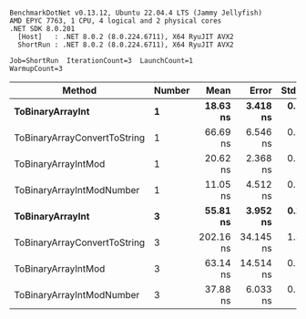 ```

BenchmarkDotNet v0.13.12, Ubuntu 22.04.4 LTS (Jammy Jellyfish)
AMD EPYC 7763, 1 CPU, 4 logical and 2 physical cores
.NET SDK 8.0.201
  [Host]   : .NET 8.0.2 (8.0.224.6711), X64 RyuJIT AVX2
  ShortRun : .NET 8.0.2 (8.0.224.6711), X64 RyuJIT AVX2

Job=ShortRun  IterationCount=3  LaunchCount=1  
WarmupCount=3  

```
| Method                       | Number | Mean      | Error     | StdDev   | Min       | Max       | Gen0   | Allocated |
|----------------------------- |------- |----------:|----------:|---------:|----------:|----------:|-------:|----------:|
| **ToBinaryArrayInt**             | **1**      |  **18.63 ns** |  **3.418 ns** | **0.187 ns** |  **18.46 ns** |  **18.83 ns** | **0.0004** |      **32 B** |
| ToBinaryArrayConvertToString | 1      |  66.69 ns |  6.546 ns | 0.359 ns |  66.44 ns |  67.10 ns | 0.0011 |      96 B |
| ToBinaryArrayIntMod          | 1      |  20.62 ns |  2.368 ns | 0.130 ns |  20.50 ns |  20.76 ns | 0.0004 |      32 B |
| ToBinaryArrayIntModNumber    | 1      |  11.05 ns |  4.512 ns | 0.247 ns |  10.85 ns |  11.32 ns | 0.0004 |      32 B |
| **ToBinaryArrayInt**             | **3**      |  **55.81 ns** |  **3.952 ns** | **0.217 ns** |  **55.57 ns** |  **55.99 ns** | **0.0011** |      **96 B** |
| ToBinaryArrayConvertToString | 3      | 202.16 ns | 34.145 ns | 1.872 ns | 200.87 ns | 204.30 ns | 0.0033 |     296 B |
| ToBinaryArrayIntMod          | 3      |  63.14 ns | 14.514 ns | 0.796 ns |  62.57 ns |  64.05 ns | 0.0011 |      96 B |
| ToBinaryArrayIntModNumber    | 3      |  37.88 ns |  6.033 ns | 0.331 ns |  37.56 ns |  38.22 ns | 0.0011 |      96 B |
